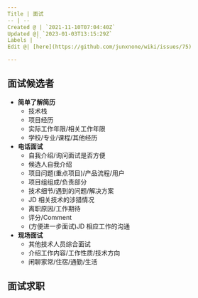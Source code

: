 ```yaml
---
Title | 面试
-- | --
Created @ | `2021-11-10T07:04:40Z`
Updated @| `2023-01-03T13:15:29Z`
Labels | ``
Edit @| [here](https://github.com/junxnone/wiki/issues/75)

---
```

## 面试候选者

- **简单了解简历**
  - 技术栈
  - 项目经历
  - 实际工作年限/相关工作年限
  - 学校/专业/课程/其他经历
- **电话面试**
  - 自我介绍/询问面试是否方便
  - 候选人自我介绍
  - 项目问题(重点项目)/产品流程/用户
  - 项目组组成/负责部分
  - 技术细节/遇到的问题/解决方案
  - JD 相关技术的涉猎情况
  - 离职原因/工作期待
  - 评分/Comment
  - (方便进一步面试)JD 相应工作的沟通
- **现场面试**
  - 其他技术人员综合面试
  - 介绍工作内容/工作性质/技术方向
  - 闲聊家常/住宿/通勤/生活


## 面试求职


